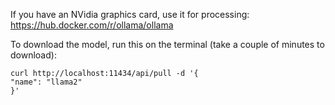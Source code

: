 If you have an NVidia graphics card, use it for processing:
https://hub.docker.com/r/ollama/ollama

To download the model, run this on the terminal (take a couple of minutes to download):
```
curl http://localhost:11434/api/pull -d '{    
"name": "llama2"  
}'
```